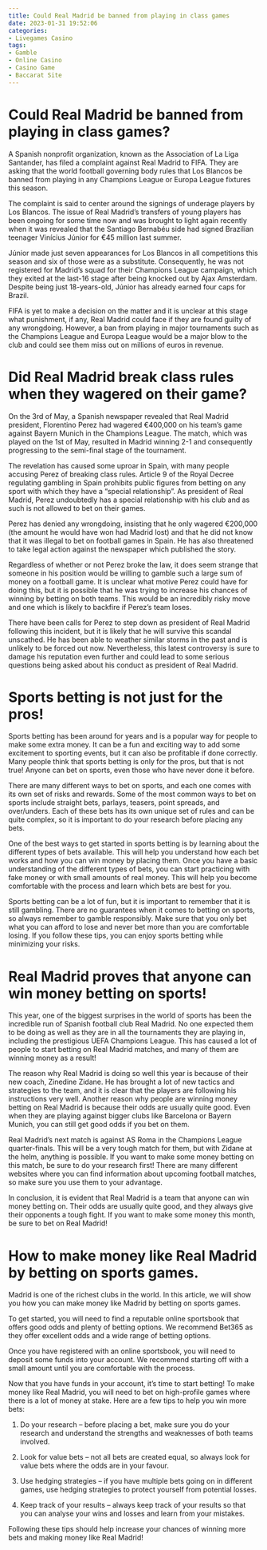 ```yaml
---
title: Could Real Madrid be banned from playing in class games
date: 2023-01-31 19:52:06
categories:
- Livegames Casino
tags:
- Gamble
- Online Casino
- Casino Game
- Baccarat Site
---
```



#  Could Real Madrid be banned from playing in class games?

A Spanish nonprofit organization, known as the Association of La Liga Santander, has filed a complaint against Real Madrid to FIFA. They are asking that the world football governing body rules that Los Blancos be banned from playing in any Champions League or Europa League fixtures this season.

The complaint is said to center around the signings of underage players by Los Blancos. The issue of Real Madrid’s transfers of young players has been ongoing for some time now and was brought to light again recently when it was revealed that the Santiago Bernabéu side had signed Brazilian teenager Vinícius Júnior for €45 million last summer.

Júnior made just seven appearances for Los Blancos in all competitions this season and six of those were as a substitute. Consequently, he was not registered for Madrid’s squad for their Champions League campaign, which they exited at the last-16 stage after being knocked out by Ajax Amsterdam. Despite being just 18-years-old, Júnior has already earned four caps for Brazil.

FIFA is yet to make a decision on the matter and it is unclear at this stage what punishment, if any, Real Madrid could face if they are found guilty of any wrongdoing. However, a ban from playing in major tournaments such as the Champions League and Europa League would be a major blow to the club and could see them miss out on millions of euros in revenue.

#  Did Real Madrid break class rules when they wagered on their game?

On the 3rd of May, a Spanish newspaper revealed that Real Madrid president, Florentino Perez had wagered €400,000 on his team’s game against Bayern Munich in the Champions League. The match, which was played on the 1st of May, resulted in Madrid winning 2-1 and consequently progressing to the semi-final stage of the tournament.

The revelation has caused some uproar in Spain, with many people accusing Perez of breaking class rules. Article 9 of the Royal Decree regulating gambling in Spain prohibits public figures from betting on any sport with which they have a “special relationship”. As president of Real Madrid, Perez undoubtedly has a special relationship with his club and as such is not allowed to bet on their games.

Perez has denied any wrongdoing, insisting that he only wagered €200,000 (the amount he would have won had Madrid lost) and that he did not know that it was illegal to bet on football games in Spain. He has also threatened to take legal action against the newspaper which published the story.

Regardless of whether or not Perez broke the law, it does seem strange that someone in his position would be willing to gamble such a large sum of money on a football game. It is unclear what motive Perez could have for doing this, but it is possible that he was trying to increase his chances of winning by betting on both teams. This would be an incredibly risky move and one which is likely to backfire if Perez’s team loses.

There have been calls for Perez to step down as president of Real Madrid following this incident, but it is likely that he will survive this scandal unscathed. He has been able to weather similar storms in the past and is unlikely to be forced out now. Nevertheless, this latest controversy is sure to damage his reputation even further and could lead to some serious questions being asked about his conduct as president of Real Madrid.

#  Sports betting is not just for the pros!

Sports betting has been around for years and is a popular way for people to make some extra money. It can be a fun and exciting way to add some excitement to sporting events, but it can also be profitable if done correctly. Many people think that sports betting is only for the pros, but that is not true! Anyone can bet on sports, even those who have never done it before.

There are many different ways to bet on sports, and each one comes with its own set of risks and rewards. Some of the most common ways to bet on sports include straight bets, parlays, teasers, point spreads, and over/unders. Each of these bets has its own unique set of rules and can be quite complex, so it is important to do your research before placing any bets.

One of the best ways to get started in sports betting is by learning about the different types of bets available. This will help you understand how each bet works and how you can win money by placing them. Once you have a basic understanding of the different types of bets, you can start practicing with fake money or with small amounts of real money. This will help you become comfortable with the process and learn which bets are best for you.

Sports betting can be a lot of fun, but it is important to remember that it is still gambling. There are no guarantees when it comes to betting on sports, so always remember to gamble responsibly. Make sure that you only bet what you can afford to lose and never bet more than you are comfortable losing. If you follow these tips, you can enjoy sports betting while minimizing your risks.

#  Real Madrid proves that anyone can win money betting on sports!

This year, one of the biggest surprises in the world of sports has been the incredible run of Spanish football club Real Madrid. No one expected them to be doing as well as they are in all the tournaments they are playing in, including the prestigious UEFA Champions League. This has caused a lot of people to start betting on Real Madrid matches, and many of them are winning money as a result!

The reason why Real Madrid is doing so well this year is because of their new coach, Zinedine Zidane. He has brought a lot of new tactics and strategies to the team, and it is clear that the players are following his instructions very well. Another reason why people are winning money betting on Real Madrid is because their odds are usually quite good. Even when they are playing against bigger clubs like Barcelona or Bayern Munich, you can still get good odds if you bet on them.

Real Madrid’s next match is against AS Roma in the Champions League quarter-finals. This will be a very tough match for them, but with Zidane at the helm, anything is possible. If you want to make some money betting on this match, be sure to do your research first! There are many different websites where you can find information about upcoming football matches, so make sure you use them to your advantage.

In conclusion, it is evident that Real Madrid is a team that anyone can win money betting on. Their odds are usually quite good, and they always give their opponents a tough fight. If you want to make some money this month, be sure to bet on Real Madrid!

#  How to make money like Real Madrid by betting on sports games.

 Madrid is one of the richest clubs in the world. In this article, we will show you how you can make money like Madrid by betting on sports games.

To get started, you will need to find a reputable online sportsbook that offers good odds and plenty of betting options. We recommend Bet365 as they offer excellent odds and a wide range of betting options.

Once you have registered with an online sportsbook, you will need to deposit some funds into your account. We recommend starting off with a small amount until you are comfortable with the process.

Now that you have funds in your account, it’s time to start betting! To make money like Real Madrid, you will need to bet on high-profile games where there is a lot of money at stake. Here are a few tips to help you win more bets:

1) Do your research – before placing a bet, make sure you do your research and understand the strengths and weaknesses of both teams involved.

2) Look for value bets – not all bets are created equal, so always look for value bets where the odds are in your favour.

3) Use hedging strategies – if you have multiple bets going on in different games, use hedging strategies to protect yourself from potential losses.

4) Keep track of your results – always keep track of your results so that you can analyse your wins and losses and learn from your mistakes.

Following these tips should help increase your chances of winning more bets and making money like Real Madrid!